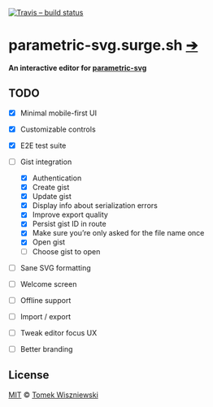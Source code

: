 [![Travis – build status
](https://img.shields.io/travis/parametric-svg/parametric-svg.surge.sh/master.svg?style=flat-square
)](https://travis-ci.org/parametric-svg/parametric-svg.surge.sh
)


# parametric-svg.surge.sh [➔](https://parametric-svg.surge.sh)

**An interactive editor for [parametric-svg](https://git.io/parametric-svg)**


## TODO

* [x] Minimal mobile-first UI
* [x] Customizable controls
* [x] E2E test suite
* [ ] Gist integration
  * [x] Authentication
  * [x] Create gist
  * [x] Update gist
  * [x] Display info about serialization errors
  * [x] Improve export quality
  * [x] Persist gist ID in route
  * [x] Make sure you’re only asked for the file name once
  * [x] Open gist
  * [ ] Choose gist to open
* [ ] Sane SVG formatting
* [ ] Welcome screen
* [ ] Offline support
* [ ] Import / export
* [ ] Tweak editor focus UX
* [ ] Better branding


## License

[MIT](./License.md) © [Tomek Wiszniewski](https://github.com/tomekwi)
